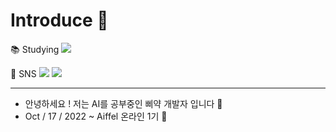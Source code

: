 
<!--
<img src="https://capsule-render.vercel.app/api?type=waving&color=F7EFE9&height=300&section=header&text=Hello,%20Seonah!&fontSize=90" />
-->

# Introduce 📌 
 📚 Studying
<img src="https://img.shields.io/badge/Python-1C768F?style=flat&logo=Python&logoColor=white"/>
  
📲 SNS
<a href="https://www.instagram.com/novemberseon/"><img src="https://img.shields.io/badge/Instagram-ff1493?style=flat&logo=Instagram&logoColor=white"/></a> <a href="https://blog.naver.com/seonah981107"><img src="https://img.shields.io/badge/Blog-바탕색?style=flat&logo=Naver&logoColor=white"/></a>

-----

- 안녕하세요 ! 저는 AI를 공부중인 삐약 개발자 입니다 🐣
- Oct / 17 / 2022 ~ Aiffel 온라인 1기  🌱 









<!--
**SSEONAH/SSEONAH** is a ✨ _special_ ✨ repository because its `README.md` (this file) appears on your GitHub profile.

Here are some ideas to get you started:

- 🔭 I’m currently working on ...
- 🌱 I’m currently learning ...
- 👯 I’m looking to collaborate on ...
- 🤔 I’m looking for help with ...
- 💬 Ask me about ...
- 📫 How to reach me: ...
- 😄 Pronouns: ...
- ⚡ Fun fact: ...
-->
